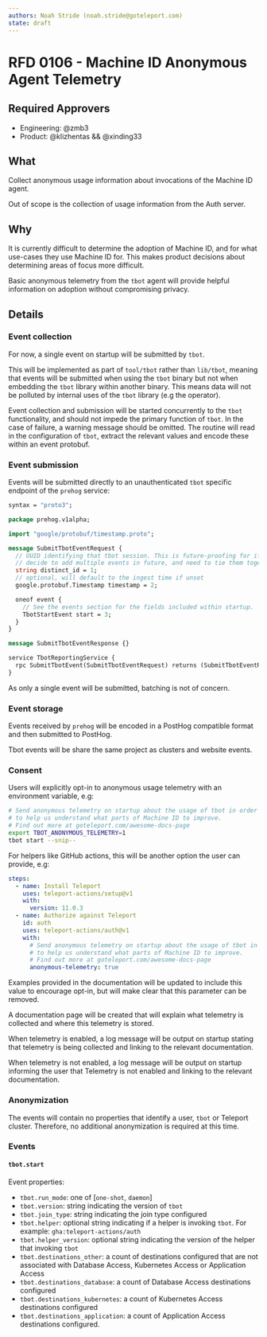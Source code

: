 ```yaml
---
authors: Noah Stride (noah.stride@goteleport.com)
state: draft
---
```


# RFD 0106 - Machine ID Anonymous Agent Telemetry

## Required Approvers

* Engineering: @zmb3
* Product: @klizhentas && @xinding33

## What

Collect anonymous usage information about invocations of the Machine ID agent.

Out of scope is the collection of usage information from the Auth server.

## Why

It is currently difficult to determine the adoption of Machine ID, and for what
use-cases they use Machine ID for. This makes product decisions about 
determining areas of focus more difficult.

Basic anonymous telemetry from the `tbot` agent will provide helpful
information on adoption without compromising privacy.

## Details

### Event collection

For now, a single event on startup will be submitted by `tbot`.

This will be implemented as part of `tool/tbot` rather than `lib/tbot`, meaning
that events will be submitted when using the `tbot` binary but not when
embedding the `tbot` library within another binary. This means data will not
be polluted by internal uses of the `tbot` library (e.g the operator).

Event collection and submission will be started concurrently to the `tbot`
functionality, and should not impede the primary function of `tbot`. In the
case of failure, a warning message should be omitted. The routine will read in
the configuration of `tbot`, extract the relevant values and encode these within
an event protobuf.

### Event submission

Events will be submitted directly to an unauthenticated `tbot` specific endpoint
of the `prehog` service:

```protobuf
syntax = "proto3";

package prehog.v1alpha;

import "google/protobuf/timestamp.proto";

message SubmitTbotEventRequest {
  // UUID identifying that tbot session. This is future-proofing for if we
  // decide to add multiple events in future, and need to tie them together.
  string distinct_id = 1;
  // optional, will default to the ingest time if unset
  google.protobuf.Timestamp timestamp = 2;

  oneof event {
    // See the events section for the fields included within startup.
    TbotStartEvent start = 3;
  }
}

message SubmitTbotEventResponse {}

service TbotReportingService {
  rpc SubmitTbotEvent(SubmitTbotEventRequest) returns (SubmitTbotEventResponse) {}
}
```

As only a single event will be submitted, batching is not of concern.

### Event storage

Events received by `prehog` will be encoded in a PostHog compatible format
and then submitted to PostHog.

Tbot events will be share the same project as clusters and website events.

### Consent

Users will explicitly opt-in to anonymous usage telemetry with an environment
variable, e.g:

```sh
# Send anonymous telemetry on startup about the usage of tbot in order
# to help us understand what parts of Machine ID to improve.
# Find out more at goteleport.com/awesome-docs-page
export TBOT_ANONYMOUS_TELEMETRY=1
tbot start --snip--
```

For helpers like GitHub actions, this will be another option the user can
provide, e.g:

```yaml
steps:
  - name: Install Teleport
    uses: teleport-actions/setup@v1
    with:
      version: 11.0.3
  - name: Authorize against Teleport
    id: auth
    uses: teleport-actions/auth@v1
    with:
      # Send anonymous telemetry on startup about the usage of tbot in order
      # to help us understand what parts of Machine ID to improve.
      # Find out more at goteleport.com/awesome-docs-page
      anonymous-telemetry: true
```

Examples provided in the documentation will be updated to include this value
to encourage opt-in, but will make clear that this parameter can be removed.

A documentation page will be created that will explain what telemetry is
collected and where this telemetry is stored.

When telemetry is enabled, a log message will be output on startup stating that
telemetry is being collected and linking to the relevant documentation.

When telemetry is not enabled, a log message will be output on startup
informing the user that Telemetry is not enabled and linking to the relevant
documentation.

### Anonymization

The events will contain no properties that identify a user, `tbot` or Teleport
cluster. Therefore, no additional anonymization is required at this time.

### Events

#### `tbot.start`

Event properties:

- `tbot.run_mode`: one of [`one-shot`, `daemon`]
- `tbot.version`: string indicating the version of `tbot`
- `tbot.join_type`: string indicating the join type configured
- `tbot.helper`: optional string indicating if a helper is invoking `tbot`. For 
  example: `gha:teleport-actions/auth`
- `tbot.helper_version`: optional string indicating the version of the helper 
  that invoking `tbot`
- `tbot.destinations_other`: a count of destinations configured that are not
  associated with Database Access, Kubernetes Access or Application Access
- `tbot.destinations_database`: a count of Database Access 
  destinations configured
- `tbot.destinations_kubernetes`: a count of Kubernetes Access
  destinations configured
- `tbot.destinations_application`: a count of Application 
  Access destinations configured.

